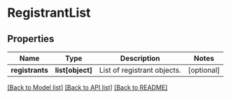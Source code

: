 # RegistrantList

## Properties
Name | Type | Description | Notes
------------ | ------------- | ------------- | -------------
**registrants** | **list[object]** | List of registrant objects. | [optional] 

[[Back to Model list]](../README.md#documentation-for-models) [[Back to API list]](../README.md#documentation-for-api-endpoints) [[Back to README]](../README.md)

